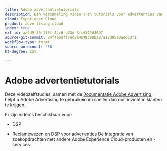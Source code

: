 ```yaml
---
title: Adobe advertentietutorials
description: Een verzameling video's en tutorials voor advertenties van Adobe.
cloud: Experience Cloud
product: advertising cloud
index: true
exl-id: aa9d9ff5-115f-44c6-b23d-3fc034904697
source-git-commit: 84f4abdff7ed8a4099c98ba87a12d05e0aedc3f1
workflow-type: tm+mt
source-wordcount: '58'
ht-degree: 25%

---
```


# Adobe advertentietutorials

Deze videozelfstudies, samen met de [Documentatie Adobe Advertising](https://experienceleague.adobe.com/docs/advertising-cloud.html), helpt u Adobe Advertising te gebruiken om sneller dan ooit inzicht in klanten te krijgen.

Er zijn video&#39;s beschikbaar voor:

* DSP

* Reclamewezen en DSP voor advertenties De integratie van zoekopdrachten met andere Adobe Experience Cloud-producten en -services

<!--
See other -learn tutorials landing pages to get ideas for additional content
-->
